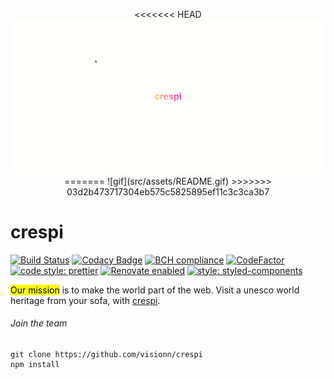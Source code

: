 <p style="border-radius: 1%;" align="center">
<<<<<<< HEAD
  <img src="src/assets/README.gif">
=======
  ![gif](src/assets/README.gif)
>>>>>>> 03d2b473717304eb575c5825895ef11c3c3ca3b7
</p>

# crespi

[![Build Status](https://travis-ci.org/visionn/crespi.svg?branch=master)](https://travis-ci.org/visionn/crespi)
[![Codacy Badge](https://api.codacy.com/project/badge/Grade/a5ebf288e95d416eb05e86c831548c8d)](https://app.codacy.com/app/defending1/crespi?utm_source=github.com&utm_medium=referral&utm_content=visionn/crespi&utm_campaign=Badge_Grade_Dashboard)
[![BCH compliance](https://bettercodehub.com/edge/badge/visionn/crespi?branch=master)](https://bettercodehub.com/)
[![CodeFactor](https://www.codefactor.io/repository/github/visionn/crespi/badge)](https://www.codefactor.io/repository/github/visionn/crespi)
[![code style: prettier](https://img.shields.io/badge/code_style-prettier-ff69b4.svg)](https://github.com/prettier/prettier)
[![Renovate enabled](https://img.shields.io/badge/renovate-enabled-brightgreen.svg)](https://renovatebot.com/)
[![style: styled-components](https://img.shields.io/badge/style-%F0%9F%92%85%20styled--components-orange.svg?colorB=daa357&colorA=db748e)](https://github.com/styled-components/styled-components)

<mark style="text-color: white; background-color: yellow;">Our mission</mark> is to make the world part of the web. Visit a unesco world heritage from your sofa, with  [crespi](https://visionn.github.io/crespi).

###### Join the team

```
git clone https://github.com/visionn/crespi
npm install
```
